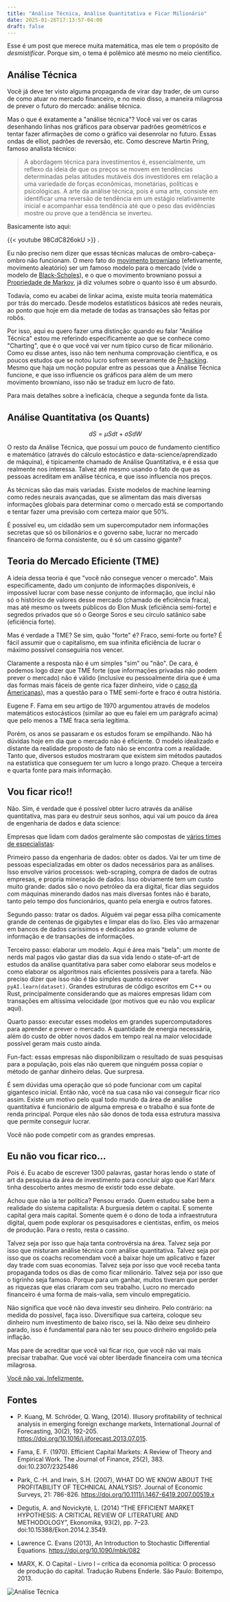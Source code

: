 ```yaml
---
title: "Análise Técnica, Análise Quantitativa e Ficar Milionário"
date: 2025-01-26T17:13:57-04:00
draft: false
---
```


Esse é um post que merece muita matemática, mas ele tem o propósito de _desmistificar_. Porque sim, o tema é polêmico até mesmo no meio científico.

## Análise Técnica

Você já deve ter visto alguma propaganda de virar day trader, de um curso de como atuar no mercado financeiro, e no meio disso, a maneira milagrosa de prever o futuro do mercado: análise técnica.

Mas o que é exatamente a "análise técnica"? Você vai ver os caras desenhando linhas nos gráficos para observar padrões geométricos e tentar fazer afirmações de como o gráfico vai desenrolar no futuro. Essas ondas de elliot, padrões de reversão, etc. Como descreve Martin Pring, famoso analista técnico:

> A abordagem técnica para investimentos é, essencialmente, um reflexo da ideia de que os preços se movem em tendências determinadas pelas atitudes mutáveis dos investidores em relação a uma variedade de forças econômicas, monetárias, políticas e psicológicas. A arte da análise técnica, pois é uma arte, consiste em identificar uma reversão de tendência em um estágio relativamente inicial e acompanhar essa tendência até que o peso das evidências mostre ou prove que a tendência se inverteu.

Basicamente isto aqui:

{{< youtube 98CdC826okU >}}
.

Eu não preciso nem dizer que essas técnicas malucas de ombro-cabeça-ombro não funcionam. O mero fato do [movimento browniano](https://pt.wikipedia.org/wiki/Movimento_browniano) (efetivamente, movimento aleatório) ser um famoso modelo para o mercado (vide o modelo de [Black-Scholes](https://pt.wikipedia.org/wiki/Black-Scholes)), e o que o movimento browniano possui a [Propriedade de Markov](https://pt.wikipedia.org/wiki/Propriedade_de_Markov), já diz volumes sobre o quanto isso é um absurdo. 

Todavia, como eu acabei de linkar acima, existe muita teoria matemática por trás do mercado. Desde modelos estatísticos básicos até redes neurais, ao ponto que hoje em dia metade de todas as transações são feitas por robôs.

Por isso, aqui eu quero fazer uma distinção: quando eu falar "Análise Técnica" estou me referindo especificamente ao que se conhece como "Charting", que é o que você vai ver num típico curso de ficar milionário. Como eu disse antes, isso não tem nenhuma comprovação científica, e os poucos estudos que se notou lucro sofrem severamente de [P-hacking](https://pt.wikipedia.org/wiki/P-hacking). Mesmo que haja um noção popular entre as pessoas que a Análise Técnica funcione, e que isso influencie os gráficos para além de um mero movimento browniano, isso não se traduz em lucro de fato.

Para mais detalhes sobre a ineficácia, cheque a segunda fonte da lista.

## Análise Quantitativa (os Quants)

$$ dS = \mu S dt + \sigma S dW $$

O resto da Análise Técnica, que possui um pouco de fundamento científico e matemático (através do cálculo estocástico e data-science/aprendizado de máquina), é tipicamente chamado de Análise Quantitativa, e é essa que realmente nos interessa. Talvez até mesmo usando o fato de que as pessoas acreditam em análise técnica, e que isso influencia nos preços.

As técnicas são das mais variadas. Existe modelos de machine learning como redes neurais avançadas, que se alimentam das mais diversas informações globais para determinar como o mercado está se comportando e tentar fazer uma previsão com certeza maior que 50%.

É possível eu, um cidadão sem um supercomputador nem informações secretas que só os bilionários e o governo sabe, lucrar no mercado financeiro de forma consistente, ou é só um cassino gigante? 

## Teoria do Mercado Eficiente (TME)

A ideia dessa teoria é que "você não consegue vencer o mercado". Mais especificamente, dado um conjunto de informações disponíveis, é impossível lucrar com base nesse conjunto de informação, que inclui não só o histórico de valores desse mercado (chamado de eficiência fraca), mas até mesmo os tweets públicos do Elon Musk (eficiência semi-forte) e segredos privados que só o George Soros e seu círculo satânico sabe (eficiência forte).

Mas é verdade a TME? Se sim, quão "forte" é? Fraco, semi-forte ou forte? É fácil assumir que o capitalismo, em sua infinita eficiência de lucrar o máximo possível conseguiria nos vencer. 

Claramente a resposta não é um simples "sim" ou "não". De cara, é podemos logo dizer que TME forte (que informações privadas não podem prever o mercado) não é válido (inclusive eu pessoalmente diria que é uma das formas mais fáceis de gente rica fazer dinheiro, vide o [caso da Americanas](https://www.infomoney.com.br/mercados/americanas-ex-executivos-venderam-r-287-mi-em-acoes-antes-do-anuncio-de-rombo/)), mas a questão para o TME semi-forte e fraco é outra história.

Eugene F. Fama em seu artigo de 1970 argumentou através de modelos matemáticos estocásticos (similar ao que eu falei em um parágrafo acima) que pelo menos a TME fraca seria legítima. 

Porém, os anos se passaram e os estudos foram se empilhando. Não há dúvidas hoje em dia que o mercado não é eficiente. O modelo idealizado e distante da realidade proposto de fato não se encontra com a realidade. Tanto que, diversos estudos mostraram que existem sim métodos pautados na estatística que conseguem ter um lucro a longo prazo. Cheque a terceira e quarta fonte para mais informação.

## Vou ficar rico!!

Não. Sim, é verdade que é possível obter lucro através da análise quantitativa, mas para eu destruir seus sonhos, aqui vai um pouco da área de engenharia de dados e data science:

Empresas que lidam com dados geralmente são compostas de [vários times de especialistas](https://www.alpha-grep.com/career/): 

Primeiro passo da engenharia de dados: obter os dados. Vai ter um time de pessoas especializadas em obter os dados necessários para as análises. Isso envolve vários processos: web-scraping, compra de dados de outras empresas, e propria mineração de dados. Isso obviamente tem um custo muito grande: dados são o novo petróleo da era digital, ficar dias seguidos com máquinas minerando dados nas mais diversas fontes não é barato, tanto pelo tempo dos funcionários, quanto pela energia e outros fatores.

Segundo passo: tratar os dados. Alguém vai pegar essa pilha comicamente grande de centenas de gigabytes e limpar elas do lixo. Eles vão armazenar em bancos de dados caríssimos e dedicados ao grande volume de informação e de transações de informações.

Terceiro passo: elaborar um modelo. Aqui é área mais "bela": um monte de nerds mal pagos vão gastar dias da sua vida lendo o state-of-art de estudos da análise quantitativa para saber como elaborar seus modelos e como elaborar os algoritmos nais eficientes possíveis para a tarefa. Não preciso dizer que isso não é tão simples quanto escrever `pyAI.learn(dataset)`. Grandes estruturas de código escritos em C++ ou Rust, principalmente considerando que as maiores empresas lidam com transações em altíssima velocidade (por motivos que eu não vou explicar aqui).

Quarto passo: executar esses modelos em grandes supercomputadores para aprender e prever o mercado. A quantidade de energia necessária, além do custo de obter novos dados em tempo real na maior velocidade possível geram mais custo ainda. 

Fun-fact: essas empresas não disponibilizam o resultado de suas pesquisas para a população, pois elas não querem que ninguém possa copiar o método de ganhar dinheiro delas. Que surpresa.

É sem dúvidas uma operação que só pode funcionar com um capital gigantesco inicial. Então não, você na sua casa não vai conseguir ficar rico assim. Existe um motivo pelo qual todo mundo da área de análise quantitativa é funcionário de alguma empresa e o trabalho é sua fonte de renda principal. Porque eles não são donos de toda essa estrutura massiva que permite conseguir lucrar.

Você não pode competir com as grandes empresas.

## Eu não vou ficar rico...

Pois é. Eu acabo de escrever 1300 palavras, gastar horas lendo o state of art da pesquisa da área de investimento para concluir algo que Karl Marx tinha descoberto antes mesmo de existir todo esse debate.

Achou que não ia ter política? Pensou errado. Quem estudou sabe bem a realidade do sistema capitalista: A burguesia detém o capital. E somente capital gera mais capital. Somente quem é o dono de toda a infraestrutura digital, quem pode explorar os pesquisadores e cientistas, enfim, os meios de produção. Para o resto, resta o cassino.

Talvez seja por isso que haja tanta controvérsia na área. Talvez seja por isso que misturam análise técnica com análise quantitativa. Talvez seja por isso que os coachs recomendam você a baixar hoje um aplicativo e fazer day trade com suas economias. Talvez seja por isso que você receba tanta propaganda todos os dias de como ficar milionário. Talvez seja por isso que o tigrinho seja famoso. Porque para um ganhar, muitos tiveram que perder as riquezas que elas criaram com seu trabalho. Lucro no mercado financeiro é uma forma de mais-valia, sem vínculo empregatício.

Não significa que você não deva investir seu dinheiro. Pelo contrário: na medida do possível, faça isso. Diversifique sua carteira, coloque seu dinheiro num investimento de baixo risco, sei lá. Não deixe seu dinheiro parado, isso é fundamental para não ter seu pouco dinheiro engolido pela inflação.

Mas pare de acreditar que você vai ficar rico, que você não vai mais precisar trabalhar. Que você vai obter liberdade financeira com uma técnica milagrosa.

[Você não vai. Infelizmente.](https://www.marxists.org/portugues/marx/1848/ManifestoDoPartidoComunista/index.htm)

## Fontes

- P. Kuang, M. Schröder, Q. Wang, (2014). Illusory profitability of technical analysis in emerging foreign exchange markets, International Journal of Forecasting, 30(2), 192-205. https://doi.org/10.1016/j.ijforecast.2013.07.015.

- Fama, E. F. (1970). Efficient Capital Markets: A Review of Theory and Empirical Work. The Journal of Finance, 25(2), 383. doi:10.2307/2325486 

- Park, C.-H. and Irwin, S.H. (2007), WHAT DO WE KNOW ABOUT THE PROFITABILITY OF TECHNICAL ANALYSIS?. Journal of Economic Surveys, 21: 786-826. https://doi.org/10.1111/j.1467-6419.2007.00519.x

- Degutis, A. and Novickytė, L. (2014) “THE EFFICIENT MARKET HYPOTHESIS: A CRITICAL REVIEW OF LITERATURE AND METHODOLOGY”, Ekonomika, 93(2), pp. 7–23. doi:10.15388/Ekon.2014.2.3549.

- Lawrence C. Evans (2013), An Introduction to Stochastic Differential Equations. https://doi.org/10.1090/mbk/082

- MARX, K. O Capital - Livro I – crítica da economia política: O processo de produção do capital. Tradução Rubens Enderle. São Paulo: Boitempo, 2013.

![Análise Técnica](/mercado/analise.png)